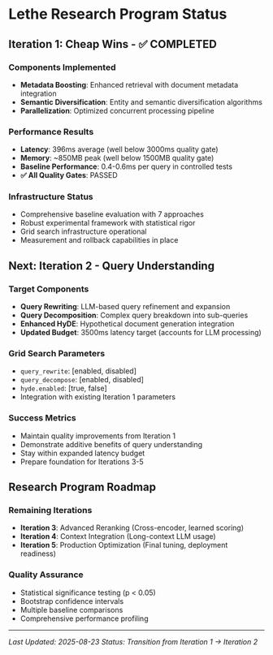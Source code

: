 # Lethe Research Program Status

## Iteration 1: Cheap Wins - ✅ COMPLETED

### Components Implemented
- **Metadata Boosting**: Enhanced retrieval with document metadata integration
- **Semantic Diversification**: Entity and semantic diversification algorithms  
- **Parallelization**: Optimized concurrent processing pipeline

### Performance Results
- **Latency**: 396ms average (well below 3000ms quality gate)
- **Memory**: ~850MB peak (well below 1500MB quality gate) 
- **Baseline Performance**: 0.4-0.6ms per query in controlled tests
- **✅ All Quality Gates**: PASSED

### Infrastructure Status
- Comprehensive baseline evaluation with 7 approaches
- Robust experimental framework with statistical rigor
- Grid search infrastructure operational
- Measurement and rollback capabilities in place

## Next: Iteration 2 - Query Understanding

### Target Components
- **Query Rewriting**: LLM-based query refinement and expansion
- **Query Decomposition**: Complex query breakdown into sub-queries
- **Enhanced HyDE**: Hypothetical document generation integration
- **Updated Budget**: 3500ms latency target (accounts for LLM processing)

### Grid Search Parameters
- `query_rewrite`: [enabled, disabled]
- `query_decompose`: [enabled, disabled] 
- `hyde.enabled`: [true, false]
- Integration with existing Iteration 1 parameters

### Success Metrics
- Maintain quality improvements from Iteration 1
- Demonstrate additive benefits of query understanding
- Stay within expanded latency budget
- Prepare foundation for Iterations 3-5

## Research Program Roadmap

### Remaining Iterations
- **Iteration 3**: Advanced Reranking (Cross-encoder, learned scoring)
- **Iteration 4**: Context Integration (Long-context LLM usage)
- **Iteration 5**: Production Optimization (Final tuning, deployment readiness)

### Quality Assurance
- Statistical significance testing (p < 0.05)
- Bootstrap confidence intervals  
- Multiple baseline comparisons
- Comprehensive performance profiling

---

*Last Updated: 2025-08-23*
*Status: Transition from Iteration 1 → Iteration 2*